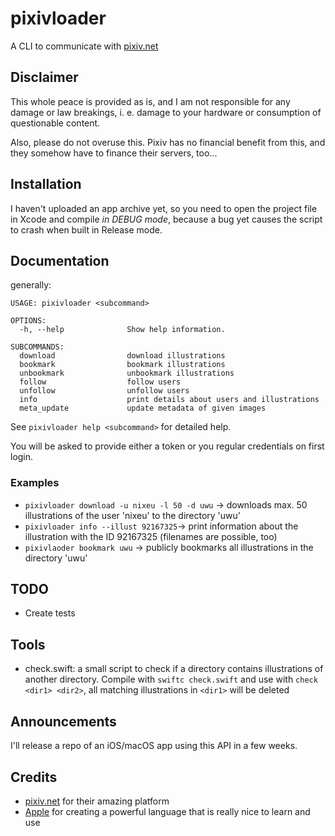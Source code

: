 #  pixivloader

A CLI to communicate with [pixiv.net](https://pixiv.net)

## Disclaimer

This whole peace is provided as is, and I am not responsible for any damage or law breakings, i. e. damage to your hardware or consumption of questionable content.

Also, please do not overuse this. Pixiv has no financial benefit from this, and they somehow have to finance their servers, too...

## Installation

I haven't uploaded an app archive yet, so you need to open the project file in Xcode and compile *in DEBUG mode*, because a bug yet causes the script to crash when built in Release mode.

## Documentation

generally:
```
USAGE: pixivloader <subcommand>

OPTIONS:
  -h, --help              Show help information.

SUBCOMMANDS:
  download                download illustrations
  bookmark                bookmark illustrations
  unbookmark              unbookmark illustrations
  follow                  follow users
  unfollow                unfollow users
  info                    print details about users and illustrations
  meta_update             update metadata of given images
```

See ```pixivloader help <subcommand>``` for detailed help.

You will be asked to provide either a token or you regular credentials on first login.


### Examples

- ```pixivloader download -u nixeu -l 50 -d uwu``` -> downloads max. 50 illustrations of the user 'nixeu' to the directory 'uwu'
- ```pixivloader info --illust 92167325```-> print information about the illustration with the ID 92167325 (filenames are possible, too)
- ```pixivlaoder bookmark uwu``` -> publicly bookmarks all illustrations in the directory 'uwu'

## TODO
- Create tests

## Tools
- check.swift: a small script to check if a directory contains illustrations of another directory. Compile with ```swiftc check.swift``` and use with ```check <dir1> <dir2>```, all matching illustrations in ```<dir1>``` will be deleted

## Announcements
I'll release a repo of an iOS/macOS app using this API in a few weeks.

## Credits
- [pixiv.net](https://pixiv.net) for their amazing platform
- [Apple](https://github.com/apple) for creating a powerful language that is really nice to learn and use


